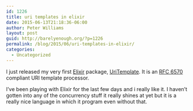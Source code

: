 ```yaml
---
id: 1226
title: uri templates in elixir
date: 2015-06-13T21:18:36-06:00
author: Peter Williams
layout: post
guid: http://barelyenough.org/?p=1226
permalink: /blog/2015/06/uri-templates-in-elixir/
categories:
  - Uncategorized
---
```

I just released my very first [Elixir](http://elixir-lang.org) package, [UriTemplate](http://github.com/pezra/ex-uri-template). It is an [RFC 6570](https://tools.ietf.org/html/rfc6570) compliant URI template processor. 

I&#8217;ve been playing with Elixir for the last few days and i really like it. I haven&#8217;t gotten into any of the concurrency stuff it really shines at yet but it is a really nice language in which it program even without that.